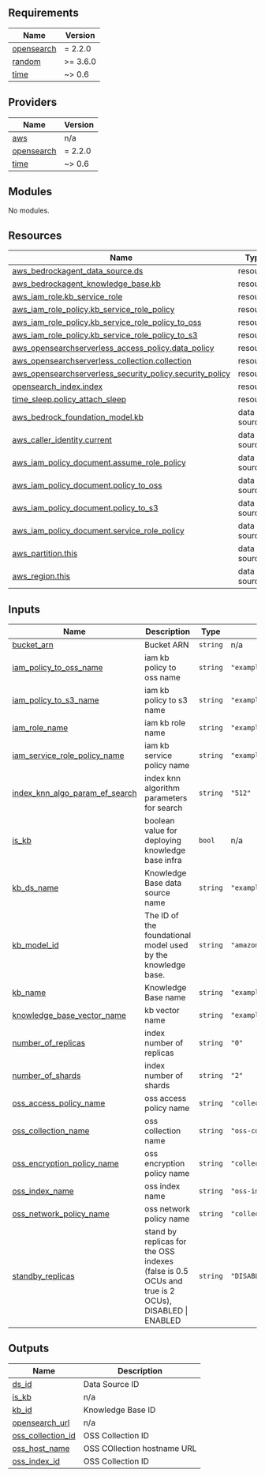 <!-- BEGIN_TF_DOCS -->
## Requirements

| Name | Version |
|------|---------|
| <a name="requirement_opensearch"></a> [opensearch](#requirement\_opensearch) | = 2.2.0 |
| <a name="requirement_random"></a> [random](#requirement\_random) | >= 3.6.0 |
| <a name="requirement_time"></a> [time](#requirement\_time) | ~> 0.6 |

## Providers

| Name | Version |
|------|---------|
| <a name="provider_aws"></a> [aws](#provider\_aws) | n/a |
| <a name="provider_opensearch"></a> [opensearch](#provider\_opensearch) | = 2.2.0 |
| <a name="provider_time"></a> [time](#provider\_time) | ~> 0.6 |

## Modules

No modules.

## Resources

| Name | Type |
|------|------|
| [aws_bedrockagent_data_source.ds](https://registry.terraform.io/providers/hashicorp/aws/latest/docs/resources/bedrockagent_data_source) | resource |
| [aws_bedrockagent_knowledge_base.kb](https://registry.terraform.io/providers/hashicorp/aws/latest/docs/resources/bedrockagent_knowledge_base) | resource |
| [aws_iam_role.kb_service_role](https://registry.terraform.io/providers/hashicorp/aws/latest/docs/resources/iam_role) | resource |
| [aws_iam_role_policy.kb_service_role_policy](https://registry.terraform.io/providers/hashicorp/aws/latest/docs/resources/iam_role_policy) | resource |
| [aws_iam_role_policy.kb_service_role_policy_to_oss](https://registry.terraform.io/providers/hashicorp/aws/latest/docs/resources/iam_role_policy) | resource |
| [aws_iam_role_policy.kb_service_role_policy_to_s3](https://registry.terraform.io/providers/hashicorp/aws/latest/docs/resources/iam_role_policy) | resource |
| [aws_opensearchserverless_access_policy.data_policy](https://registry.terraform.io/providers/hashicorp/aws/latest/docs/resources/opensearchserverless_access_policy) | resource |
| [aws_opensearchserverless_collection.collection](https://registry.terraform.io/providers/hashicorp/aws/latest/docs/resources/opensearchserverless_collection) | resource |
| [aws_opensearchserverless_security_policy.security_policy](https://registry.terraform.io/providers/hashicorp/aws/latest/docs/resources/opensearchserverless_security_policy) | resource |
| [opensearch_index.index](https://registry.terraform.io/providers/opensearch-project/opensearch/2.2.0/docs/resources/index) | resource |
| [time_sleep.policy_attach_sleep](https://registry.terraform.io/providers/hashicorp/time/latest/docs/resources/sleep) | resource |
| [aws_bedrock_foundation_model.kb](https://registry.terraform.io/providers/hashicorp/aws/latest/docs/data-sources/bedrock_foundation_model) | data source |
| [aws_caller_identity.current](https://registry.terraform.io/providers/hashicorp/aws/latest/docs/data-sources/caller_identity) | data source |
| [aws_iam_policy_document.assume_role_policy](https://registry.terraform.io/providers/hashicorp/aws/latest/docs/data-sources/iam_policy_document) | data source |
| [aws_iam_policy_document.policy_to_oss](https://registry.terraform.io/providers/hashicorp/aws/latest/docs/data-sources/iam_policy_document) | data source |
| [aws_iam_policy_document.policy_to_s3](https://registry.terraform.io/providers/hashicorp/aws/latest/docs/data-sources/iam_policy_document) | data source |
| [aws_iam_policy_document.service_role_policy](https://registry.terraform.io/providers/hashicorp/aws/latest/docs/data-sources/iam_policy_document) | data source |
| [aws_partition.this](https://registry.terraform.io/providers/hashicorp/aws/latest/docs/data-sources/partition) | data source |
| [aws_region.this](https://registry.terraform.io/providers/hashicorp/aws/latest/docs/data-sources/region) | data source |

## Inputs

| Name | Description | Type | Default | Required |
|------|-------------|------|---------|:--------:|
| <a name="input_bucket_arn"></a> [bucket\_arn](#input\_bucket\_arn) | Bucket ARN | `string` | n/a | yes |
| <a name="input_iam_policy_to_oss_name"></a> [iam\_policy\_to\_oss\_name](#input\_iam\_policy\_to\_oss\_name) | iam kb policy to oss name | `string` | `"example__AmazonBedrockOSSPolicyForKnowledgeBase_kb"` | no |
| <a name="input_iam_policy_to_s3_name"></a> [iam\_policy\_to\_s3\_name](#input\_iam\_policy\_to\_s3\_name) | iam kb policy to s3 name | `string` | `"example_AmazonBedrockS3PolicyForKnowledgeBase_kb"` | no |
| <a name="input_iam_role_name"></a> [iam\_role\_name](#input\_iam\_role\_name) | iam kb role name | `string` | `"example_AmazonBedrockExecutionRoleForKnowledgeBase_kb"` | no |
| <a name="input_iam_service_role_policy_name"></a> [iam\_service\_role\_policy\_name](#input\_iam\_service\_role\_policy\_name) | iam kb service policy name | `string` | `"example_AmazonBedrockFoundationModelPolicyForKnowledgeBase_kb"` | no |
| <a name="input_index_knn_algo_param_ef_search"></a> [index\_knn\_algo\_param\_ef\_search](#input\_index\_knn\_algo\_param\_ef\_search) | index knn algorithm parameters for search | `string` | `"512"` | no |
| <a name="input_is_kb"></a> [is\_kb](#input\_is\_kb) | boolean value  for deploying knowledge base infra | `bool` | n/a | yes |
| <a name="input_kb_ds_name"></a> [kb\_ds\_name](#input\_kb\_ds\_name) | Knowledge Base data source name | `string` | `"example_kb_ds"` | no |
| <a name="input_kb_model_id"></a> [kb\_model\_id](#input\_kb\_model\_id) | The ID of the foundational model used by the knowledge base. | `string` | `"amazon.titan-embed-text-v2:0"` | no |
| <a name="input_kb_name"></a> [kb\_name](#input\_kb\_name) | Knowledge Base name | `string` | `"example_kb"` | no |
| <a name="input_knowledge_base_vector_name"></a> [knowledge\_base\_vector\_name](#input\_knowledge\_base\_vector\_name) | kb vector name | `string` | `"example_kb_vector"` | no |
| <a name="input_number_of_replicas"></a> [number\_of\_replicas](#input\_number\_of\_replicas) | index number of replicas | `string` | `"0"` | no |
| <a name="input_number_of_shards"></a> [number\_of\_shards](#input\_number\_of\_shards) | index number of shards | `string` | `"2"` | no |
| <a name="input_oss_access_policy_name"></a> [oss\_access\_policy\_name](#input\_oss\_access\_policy\_name) | oss access policy name | `string` | `"collection-access-policy"` | no |
| <a name="input_oss_collection_name"></a> [oss\_collection\_name](#input\_oss\_collection\_name) | oss collection name | `string` | `"oss-collection"` | no |
| <a name="input_oss_encryption_policy_name"></a> [oss\_encryption\_policy\_name](#input\_oss\_encryption\_policy\_name) | oss encryption policy name | `string` | `"collection-encryption-policy"` | no |
| <a name="input_oss_index_name"></a> [oss\_index\_name](#input\_oss\_index\_name) | oss index name | `string` | `"oss-index"` | no |
| <a name="input_oss_network_policy_name"></a> [oss\_network\_policy\_name](#input\_oss\_network\_policy\_name) | oss network policy name | `string` | `"collection-network-policy"` | no |
| <a name="input_standby_replicas"></a> [standby\_replicas](#input\_standby\_replicas) | stand by replicas for the OSS indexes (false is 0.5 OCUs and true is 2 OCUs), DISABLED \| ENABLED | `string` | `"DISABLED"` | no |

## Outputs

| Name | Description |
|------|-------------|
| <a name="output_ds_id"></a> [ds\_id](#output\_ds\_id) | Data Source ID |
| <a name="output_is_kb"></a> [is\_kb](#output\_is\_kb) | n/a |
| <a name="output_kb_id"></a> [kb\_id](#output\_kb\_id) | Knowledge Base ID |
| <a name="output_opensearch_url"></a> [opensearch\_url](#output\_opensearch\_url) | n/a |
| <a name="output_oss_collection_id"></a> [oss\_collection\_id](#output\_oss\_collection\_id) | OSS Collection ID |
| <a name="output_oss_host_name"></a> [oss\_host\_name](#output\_oss\_host\_name) | OSS COllection hostname URL |
| <a name="output_oss_index_id"></a> [oss\_index\_id](#output\_oss\_index\_id) | OSS Collection ID |
<!-- END_TF_DOCS -->